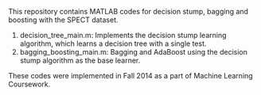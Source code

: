This repository contains MATLAB codes for decision stump, bagging and boosting with the SPECT dataset.

1. decision_tree_main.m: Implements the decision stump learning algorithm, which learns a decision tree with a single test.
2. bagging_boosting_main.m: Bagging and AdaBoost using the decision stump algorithm as the base learner.

These codes were implemented in Fall 2014 as a part of Machine Learning Coursework.
